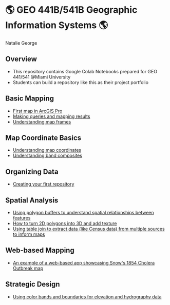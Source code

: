 # :earth_americas: GEO 441B/541B Geographic Information Systems :earth_americas:

Natalie George

## Overview
- This repository contains Google Colab Notebooks prepared for GEO 441/541 @Miami University
- Students can build a repository like this as their project portfolio

## Basic Mapping

- [First map in ArcGIS Pro](https://github.com/npgeorge93/gis-project-portfolio-geo441-541b/blob/main/base-mapping/An_introduction_to_ArcGIS_Pro.ipynb)
- [Making queries and mapping results](https://github.com/npgeorge93/gis-project-portfolio-geo441-541b/blob/main/base-mapping/Making_queries_and_mapping_results.ipynb)
- [Understanding map frames](https://github.com/npgeorge93/gis-project-portfolio-geo441-541b/blob/main/base-mapping/Understanding_map_frames.ipynb)
  
## Map Coordinate Basics

- [Understanding map coordinates](https://github.com/npgeorge93/gis-project-portfolio-geo441-541b/blob/main/remote-sensing-basics/Understanding_map_coordinates.ipynb)
- [Understanding band composites](https://github.com/npgeorge93/gis-project-portfolio-geo441-541b/blob/main/remote-sensing-basics/geo441_541_understand_band_composite.ipynb)

## Organizing Data

- [Creating your first repository](https://github.com/npgeorge93/gis-project-portfolio-geo441-541b/blob/main/organizing-data/Creating_your_first_repository.ipynb)

## Spatial Analysis

- [Using polygon buffers to understand spatial relationships between features](https://github.com/npgeorge93/gis-project-portfolio-geo441-541b/blob/main/spatial-analysis/Spatial_analysis_for_vector_data.ipynb)
- [How to turn 2D polygons into 3D and add texture](https://github.com/npgeorge93/gis-project-portfolio-geo441-541b/blob/main/spatial-analysis/Multipatching_textures.ipynb)
- [Using table join to extract data (like Census data) from multiple sources to inform maps](https://github.com/npgeorge93/gis-project-portfolio-geo441-541b/blob/main/spatial-analysis/Working_with_census_data_for_spatial_analysis.ipynb)

## Web-based Mapping

- [An example of a web-based app showcasing Snow's 1854 Cholera Outbreak map](https://miamioh.maps.arcgis.com/apps/instant/sidebar/index.html?appid=b3579020ce3644f4a3da012358e44e8f)

## Strategic Design

- [Using color bands and boundaries for elevation and hydrography data](https://github.com/npgeorge93/gis-project-portfolio-geo441-541b/blob/main/strategic-design/Mapping_digital_elevation_and_hydrology_data.ipynb)  

